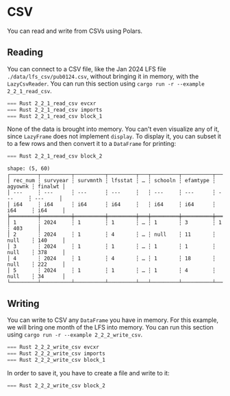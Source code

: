 # CSV

You can read and write from CSVs using Polars.

## Reading

You can connect to a CSV file, like the Jan 2024 LFS file `./data/lfs_csv/pub0124.csv`, without bringing it in memory, with the `LazyCsvReader`. You can run this section using `cargo run -r --example 2_2_1_read_csv`.

```rust
=== Rust 2_2_1_read_csv evcxr
=== Rust 2_2_1_read_csv imports
=== Rust 2_2_1_read_csv block_1
```

None of the data is brought into memory. You can't even visualize any of it, since `LazyFrame` does not implement `display`. To display it, you can subset it to a few rows and then convert it to a `DataFrame` for printing: 

```Rust
=== Rust 2_2_1_read_csv block_2
```

```
shape: (5, 60)
┌─────────┬──────────┬──────────┬─────────┬───┬─────────┬──────────┬─────────┬─────────┐
│ rec_num ┆ survyear ┆ survmnth ┆ lfsstat ┆ … ┆ schooln ┆ efamtype ┆ agyownk ┆ finalwt │
│ ---     ┆ ---      ┆ ---      ┆ ---     ┆   ┆ ---     ┆ ---      ┆ ---     ┆ ---     │
│ i64     ┆ i64      ┆ i64      ┆ i64     ┆   ┆ i64     ┆ i64      ┆ i64     ┆ i64     │
╞═════════╪══════════╪══════════╪═════════╪═══╪═════════╪══════════╪═════════╪═════════╡
│ 1       ┆ 2024     ┆ 1        ┆ 1       ┆ … ┆ 1       ┆ 3        ┆ 1       ┆ 403     │
│ 2       ┆ 2024     ┆ 1        ┆ 4       ┆ … ┆ null    ┆ 11       ┆ null    ┆ 140     │
│ 3       ┆ 2024     ┆ 1        ┆ 1       ┆ … ┆ 1       ┆ 1        ┆ null    ┆ 378     │
│ 4       ┆ 2024     ┆ 1        ┆ 4       ┆ … ┆ 1       ┆ 18       ┆ null    ┆ 222     │
│ 5       ┆ 2024     ┆ 1        ┆ 1       ┆ … ┆ 1       ┆ 4        ┆ null    ┆ 34      │
└─────────┴──────────┴──────────┴─────────┴───┴─────────┴──────────┴─────────┴─────────┘
```

## Writing

You can write to CSV any `DataFrame` you have in memory. For this example, we will bring one month of the LFS into memory. You can run this section using `cargo run -r --example 2_2_2_write_csv`.

```Rust
=== Rust 2_2_2_write_csv evcxr
=== Rust 2_2_2_write_csv imports
=== Rust 2_2_2_write_csv block_1
```

In order to save it, you have to create a file and write to it:

```Rust
=== Rust 2_2_2_write_csv block_2
```